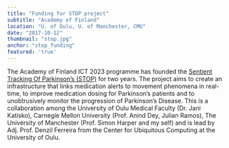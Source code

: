 ```yaml
---
title: "Funding for STOP project"
subtitle: "Academy of Finland"
location: "U. of Oulu, U. of Manchester, CMU"
date: "2017-10-12"
thumbnail: "stop.jpg"
anchor: "stop_funding"
featured: 'true'
---
```

The Academy of Finland ICT 2023 programme has founded the [Sentient Tracking Of Parkinson’s (STOP)](http://ubicomp.oulu.fi/stop-sentient-tracking-of-parkinsons-funded-by-the-academy-of-finland-ict-2023-programme/) for two years. The project aims to create an infrastructure that links medication alerts to movement phenomena in real-time, to improve medication dosing for Parkinson’s patients and to unobtrusively monitor the progression of Parkinson’s Disease. This is a collaboration among the University of Oulu Medical Faculty (Dr. Jani Katisko), Carnegie Mellon University (Prof. Anind Dey, Julian Ramos), The University of Manchester (Prof. Simon Harper and my self) and is lead by Adj. Prof. Denzil Ferreira from the Center for Ubiquitous Computing at the University of Oulu.